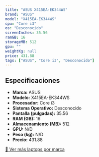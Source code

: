 ```yaml
---
title: "ASUS X415EA-EK344WS"
brand: "ASUS"
model: "X415EA-EK344WS"
cpu: "Core i3"
os: "Desconocido"
screenInches: 35.56
ramGB: 16
storageMB: 512
gpu: ""
weightKg: null
price: 431.88
tags: ["ASUS", "Core i3", "Desconocido"]
---
```

## Especificaciones

- **Marca:** ASUS
- **Modelo:** X415EA-EK344WS
- **Procesador:** Core i3
- **Sistema Operativo:** Desconocido
- **Pantalla (pulgadas):** 35.56
- **RAM (GB):** 16
- **Almacenamiento (MB):** 512
- **GPU:** N/D
- **Peso (kg):** N/D
- **Precio:** 431.88

[:rocket: Ver más laptops por marca](/brand/asus)
